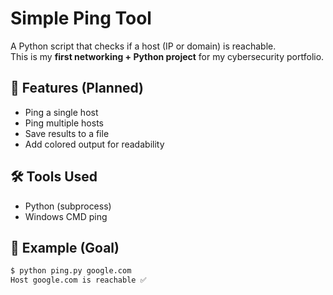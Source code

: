 # Simple Ping Tool

A Python script that checks if a host (IP or domain) is reachable.  
This is my **first networking + Python project** for my cybersecurity portfolio.

## 🚀 Features (Planned)
- Ping a single host
- Ping multiple hosts
- Save results to a file
- Add colored output for readability

## 🛠 Tools Used
- Python (subprocess)
- Windows CMD ping

## 📌 Example (Goal)
```bash
$ python ping.py google.com
Host google.com is reachable ✅
